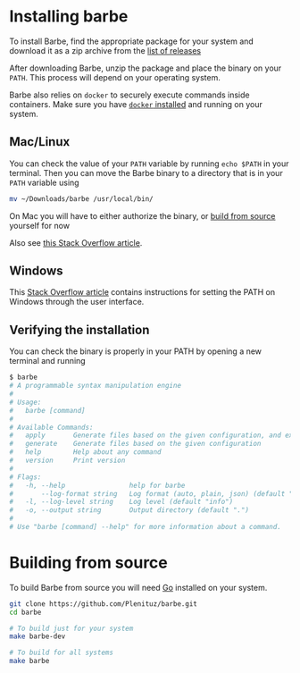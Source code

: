 # Installing barbe

To install Barbe, find the appropriate package for your system and download it as a zip archive from the [list of releases](https://github.com/Plenituz/barbe/releases)

After downloading Barbe, unzip the package and place the binary on your `PATH`. This process will depend on your operating system.

Barbe also relies on `docker` to securely execute commands inside containers. Make sure you have [`docker` installed](https://docs.docker.com/get-docker/) and running on your system.

## Mac/Linux

You can check the value of your `PATH` variable by running `echo $PATH` in your terminal. Then you can move the Barbe binary to a directory that is in your `PATH` variable using
```bash
mv ~/Downloads/barbe /usr/local/bin/
```

On Mac you will have to either authorize the binary, or [build from source](#building-from-source) yourself for now

Also see [this Stack Overflow article](https://stackoverflow.com/questions/14637979/how-to-permanently-set-path-on-linux-unix).

## Windows

This [Stack Overflow article](https://stackoverflow.com/questions/1618280/where-can-i-set-path-to-make-exe-on-windows) contains instructions for setting the PATH on Windows through the user interface.


## Verifying the installation

You can check the binary is properly in your PATH by opening a new terminal and running
```bash
$ barbe
# A programmable syntax manipulation engine
# 
# Usage:
#   barbe [command]
# 
# Available Commands:
#   apply       Generate files based on the given configuration, and execute all the appliers that will deploy the generated files
#   generate    Generate files based on the given configuration
#   help        Help about any command
#   version     Print version
# 
# Flags:
#   -h, --help                help for barbe
#       --log-format string   Log format (auto, plain, json) (default "auto")
#   -l, --log-level string    Log level (default "info")
#   -o, --output string       Output directory (default ".")
# 
# Use "barbe [command] --help" for more information about a command.
```


# Building from source

To build Barbe from source you will need [Go](https://golang.org/doc/install) installed on your system.

```bash
git clone https://github.com/Plenituz/barbe.git
cd barbe

# To build just for your system
make barbe-dev

# To build for all systems
make barbe
```